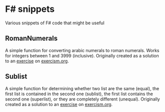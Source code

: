 # F# snippets
Various snippets of F# code that might be useful

## RomanNumerals
A simple function for converting arabic numerals to roman numerals. Works for integers between 1 and 3999 (inclusive). Originally created as a solution to an [exercise](https://exercism.org/tracks/fsharp/exercises/roman-numerals) on [exercism.org](https://exercism.org/).

## Sublist
A simple function for determining whether two list are the same (equal), the first list is contained in the second one (sublist), the first list contains the second one (superlist), or they are completely different (unequal). Originally created as a solution to an [exercise](https://exercism.org/tracks/fsharp/exercises/sublist) on [exercism.org](https://exercism.org/).
